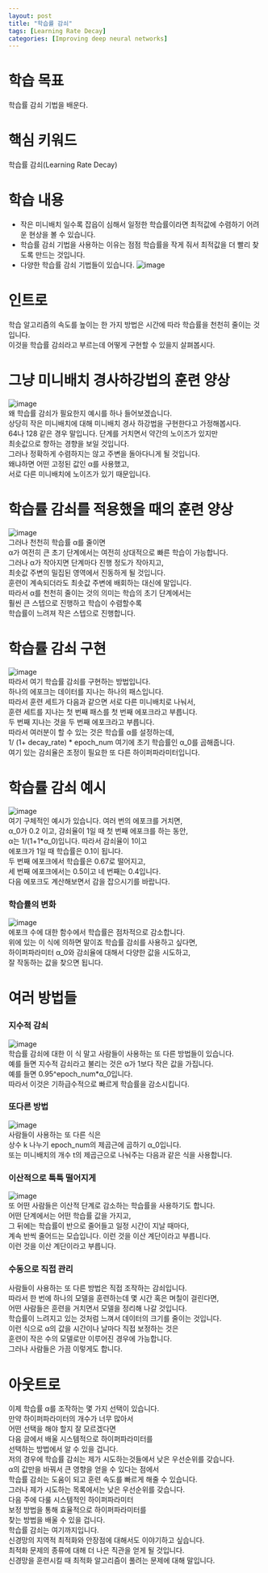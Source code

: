 ```yaml
---
layout: post
title: "학습률 감쇠"
tags: [Learning Rate Decay]
categories: [Improving deep neural networks]
---
```


# 학습 목표
학습률 감쇠 기법을 배운다.

# 핵심 키워드
학습률 감쇠(Learning Rate Decay)

# 학습 내용
* 작은 미니배치 일수록 잡읍이 심해서 일정한 학습률이라면 최적값에 수렴하기 어려운 현상을 볼 수 있습니다.
* 학습률 감쇠 기법을 사용하는 이유는 점점 학습률을 작게 줘서 최적값을 더 빨리 찾도록 만드는 것입니다.
* 다양한 학습률 감쇠 기법들이 있습니다.
![image](https://user-images.githubusercontent.com/50114210/65752075-025ba980-e147-11e9-80c4-4874042b9167.png)         

# 인트로
학습 알고리즘의 속도를 높이는 한 가지 방법은 시간에 따라 학습률을 천천히 줄이는 것입니다.            
이것을 학습률 감쇠라고 부르는데 어떻게 구현할 수 있을지 살펴봅시다.          

# 그냥 미니배치 경사하강법의 훈련 양상
![image](https://user-images.githubusercontent.com/50114210/65752571-0805bf00-e148-11e9-949f-9a43b3cfd94e.png)           
왜 학습률 감쇠가 필요한지 예시를 하나 들어보겠습니다.         
상당히 작은 미니배치에 대해 미니배치 경사 하강법을 구현한다고 가정해봅시다.            
64나 128 같은 경우 말입니다. 단계를 거치면서 약간의 노이즈가 있지만              
최솟값으로 향하는 경향을 보일 것입니다.            
그러나 정확하게 수렴하지는 않고 주변을 돌아다니게 될 것입니다.           
왜냐하면 어떤 고정된 값인 α를 사용했고,           
서로 다른 미니배치에 노이즈가 있기 때문입니다.            

# 학습률 감쇠를 적용했을 때의 훈련 양상
![image](https://user-images.githubusercontent.com/50114210/65752618-1c49bc00-e148-11e9-96b2-de2171e2978c.png)            
그러나 천천히 학습률 α를 줄이면            
α가 여전히 큰 초기 단계에서는 여전히 상대적으로 빠른 학습이 가능합니다.              
그러나 α가 작아지면 단계마다 진행 정도가 작아지고,             
최솟값 주변의 밀집된 영역에서 진동하게 될 것입니다.             
훈련이 계속되더라도 최솟값 주변에 배회하는 대신에 말입니다.              
따라서 α를 천천히 줄이는 것의 의미는 학습의 초기 단계에서는           
훨씬 큰 스텝으로 진행하고 학습이 수렴할수록          
학습률이 느려져 작은 스텝으로 진행합니다.              

# 학습률 감쇠 구현
![image](https://user-images.githubusercontent.com/50114210/65752657-31264f80-e148-11e9-84de-5facd95f7f0e.png)           
따라서 여기 학습률 감쇠를 구현하는 방법입니다.             
하나의 에포크는 데이터를 지나는 하나의 패스입니다.             
따라서 훈련 세트가 다음과 같으면 서로 다른 미니배치로 나눠서,             
훈련 세트를 지나는 첫 번째 패스를 첫 번째 에포크라고 부릅니다.             
두 번째 지나는 것을 두 번째 에포크라고 부릅니다.            
따라서 여러분이 할 수 있는 것은 학습률 α를 설정하는데,             
1/ (1+ decay_rate) * epoch_num 여기에 초기 학습률인 α_0를 곱해줍니다.            
여기 있는 감쇠율은 조정이 필요한 또 다른 하이퍼파라미터입니다.             

# 학습률 감쇠 예시
![image](https://user-images.githubusercontent.com/50114210/65752694-426f5c00-e148-11e9-85d0-e8b21cf0f1b0.png)            
여기 구체적인 예시가 있습니다. 여러 번의 에포크를 거치면,            
α_0가 0.2 이고, 감쇠율이 1일 때 첫 번째 에포크를 하는 동안,            
α는 1/(1+1*α_0)입니다. 따라서 감쇠율이 1이고         
에포크가 1일 때 학습률은 0.1이 됩니다.              
두 번째 에포크에서 학습률은 0.67로 떨어지고,            
세 번째 에포크에서는 0.5이고 네 번째는 0.4입니다.           
다음 에포크도 계산해보면서 감을 잡으시기를 바랍니다.       

### 학습률의 변화
![image](https://user-images.githubusercontent.com/50114210/65752713-4ef3b480-e148-11e9-9add-0600cf08fa3c.png)           
에포크 수에 대한 함수에서 학습률은 점차적으로 감소합니다.            
위에 있는 이 식에 의하면 말이죠 학습률 감쇠를 사용하고 싶다면,            
하이퍼파라미터 α_0와 감쇠율에 대해서 다양한 값을 시도하고,              
잘 작동하는 값을 찾으면 됩니다.        

# 여러 방법들
### 지수적 감쇠
![image](https://user-images.githubusercontent.com/50114210/65752760-692d9280-e148-11e9-979b-f3d3a94968f5.png)            
학습률 감쇠에 대한 이 식 말고 사람들이 사용하는 또 다른 방법들이 있습니다.             
예를 들면 지수적 감쇠라고 불리는 것은 α가 1보다 작은 값을 가집니다.             
예를 들면 0.95^epoch_num*α_0입니다.               
따라서 이것은 기하급수적으로 빠르게 학습률을 감소시킵니다.           

### 또다른 방법
![image](https://user-images.githubusercontent.com/50114210/65752778-764a8180-e148-11e9-9ea0-d6be2f3de94b.png)          
사람들이 사용하는 또 다른 식은       
상수 k 나누기 epoch_num의 제곱근에 곱하기 α_0입니다.              
또는 미니배치의 개수 t의 제곱근으로 나눠주는 다음과 같은 식을 사용합니다.             

### 이산적으로 툭툭 떨어지게
![image](https://user-images.githubusercontent.com/50114210/65752793-7ea2bc80-e148-11e9-81bf-af439710e251.png)        
또 어떤 사람들은 이산적 단계로 감소하는 학습률을 사용하기도 합니다.                 
어떤 단계에서는 어떤 학습률 값을 가지고,               
그 뒤에는 학습률이 반으로 줄어들고 일정 시간이 지날 때마다,              
계속 반씩 줄어드는 모습입니다. 이런 것을 이산 계단이라고 부릅니다.               
이런 것을 이산 계단이라고 부릅니다.              

### 수동으로 직접 관리
사람들이 사용하는 또 다른 방법은 직접 조작하는 감쇠입니다.            
따라서 한 번에 하나의 모델을 훈련하는데 몇 시간 혹은 며칠이 걸린다면,            
어떤 사람들은 훈련을 거치면서 모델을 정리해 나갈 것입니다.            
학습률이 느려지고 있는 것처럼 느껴서 데이터의 크기를 줄이는 것입니다.             
이런 식으로 α의 값을 시간이나 날마다 직접 보정하는 것은            
훈련이 작은 수의 모델로만 이루어진 경우에 가능합니다.                
그러나 사람들은 가끔 이렇게도 합니다.               

# 아웃트로
이제 학습률 α를 조작하는 몇 가지 선택이 있습니다.               
만약 하이퍼파라미터의 개수가 너무 많아서         
어떤 선택을 해야 할지 잘 모르겠다면                
다음 글에서 배울 시스템적으로 하이퍼파라미터를               
선택하는 방법에서 알 수 있을 겁니다.                    
저의 경우에 학습률 감쇠는 제가 시도하는것들에서 낮은 우선순위를 갖습니다.              
α의 값만을 바꿔서 큰 영향을 얻을 수 있다는 점에서           
학습률 감쇠는 도움이 되고 훈련 속도를 빠르게 해줄 수 있습니다.            
그러나 제가 시도하는 목록에서는 낮은 우선순위를 갖습니다.            
다음 주에 다룰 시스템적인 하이퍼파라미터            
보정 방법을 통해 효율적으로 하이퍼파라미터를            
찾는 방법을 배울 수 있을 겁니다.           
학습률 감쇠는 여기까지입니다.              
신경망의 지역적 최적화와 안장점에 대해서도 이야기하고 싶습니다.             
최적화 문제의 종류에 대해 더 나은 직관을 얻게 될 것입니다.              
신경망을 훈련시킬 때 최적화 알고리즘이 풀려는 문제에 대해 말입니다.                 

